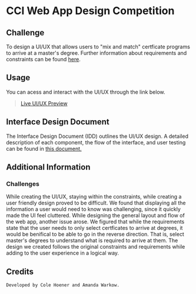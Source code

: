 # CCI Web App Design Competition

## Challenge

To design a UI/UX that allows users to "mix and match" certficate programs to arrive at a master's degree.
Further information about requirements and constraints can be found [here](https://drexel.edu/cci/student-experience/awards-scholarships/cci-web-app-design-competition/ ).

## Usage

You can acess and interact with the UI/UX through the link below.

> [Live UI/UX Preview](https://xd.adobe.com/view/5d831571-0dd4-471d-b237-2e0011e853da-08d0/?fullscreen )

## Interface Design Document

The Interface Design Document (IDD) outlines the UI/UX design. A detailed description of each component, the flow of the interface, and user testing can be found in  [this document.](https://docs.google.com/document/d/1tLH_S0slRSVoa6Um1QE72Btmt2rOPIrkF7FQq3MfIAk/edit?usp=sharing)

## Additional Information

### Challenges

While creating the UI/UX, staying within the constraints, while creating a user friendly design proved to be difficult. We found that displaying all the information a user would need to know was challenging, since it quickly made the UI feel cluttered. While designing the general layout and flow of the web app, another issue arose. We figured that while the requirements state that the user needs to only select certficates to arrive at degrees, it would be benifical to be able to go in the reverse direction. That is, select master's degrees to understand what is required to arrive at them. The design we created follows the original constraints and requirements while adding to the user experience in a logical way.

## Credits
    Developed by Cole Hoener and Amanda Warkow.
